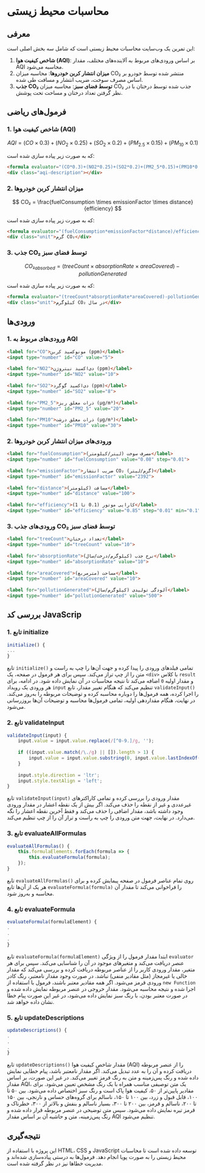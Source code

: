 # محاسبات محیط زیستی

## معرفی

این تمرین یک وب‌سایت محاسبات محیط زیستی است که شامل سه بخش اصلی است:

1. **شاخص کیفیت هوا (AQI)**: بر اساس ورودی‌های مربوط به آلاینده‌های مختلف، مقدار AQI محاسبه می‌شود.
2. **میزان انتشار کربن خودروها**: محاسبه میزان CO₂ منتشر شده توسط خودرو بر اساس مصرف سوخت، ضریب انتشار و مسافت طی شده.
3. **جذب CO₂ توسط فضای سبز**: محاسبه میزان CO₂ جذب شده توسط درختان با در نظر گرفتن تعداد درختان و مساحت تحت پوشش.

## فرمول‌های ریاضی

### 1. شاخص کیفیت هوا (AQI)

$$
AQI = (CO \times 0.3) + (NO_2 \times 0.25) + (SO_2 \times 0.2) + (PM_{2.5} \times 0.15) + (PM_{10} \times 0.1)
$$

که به صورت زیر پیاده سازی شده است:
```html
<formula evaluator="(CO*0.3)+(NO2*0.25)+(SO2*0.2)+(PM2_5*0.15)+(PM10*0.1)"></formula>
<div class="aqi-description"></div>
```

### 2. میزان انتشار کربن خودروها

$$
CO₂ = \frac{fuelConsumption \times emissionFactor \times distance}{efficiency}
$$

که به صورت زیر پیاده سازی شده است:
```html
<formula evaluator="(fuelConsumption*emissionFactor*distance)/efficiency"></formula>
<div class="unit">گرم CO₂</div>
```
### 3. جذب CO₂ توسط فضای سبز

$$
CO₂_{absorbed} = (treeCount \times absorptionRate \times areaCovered) - pollutionGenerated
$$


که به صورت زیر پیاده سازی شده است:
```html
<formula evaluator="(treeCount*absorptionRate*areaCovered)-pollutionGenerated"></formula>
<div class="unit">کیلوگرم CO₂ در سال</div>
```
## ورودی‌ها

### 1. ورودی‌های مربوط به AQI

```html
<label for="CO">مونوکسید کربن (ppm)</label>
<input type="number" id="CO" value="5">
            
<label for="NO2">دی‌اکسید نیتروژن (ppm)</label>
<input type="number" id="NO2" value="10">
            
<label for="SO2">دی‌اکسید گوگرد (ppm)</label>
<input type="number" id="SO2" value="8">
            
<label for="PM2_5">ذرات معلق ریز (µg/m³)</label>
<input type="number" id="PM2_5" value="20">
            
<label for="PM10">ذرات معلق درشت (µg/m³)</label>
<input type="number" id="PM10" value="30">
```


### 2. ورودی‌های میزان انتشار کربن خودروها

```html
<label for="fuelConsumption">مصرف سوخت (لیتر/کیلومتر)</label>
<input type="number" id="fuelConsumption" value="0.08" step="0.01">
            
<label for="emissionFactor">ضریب انتشار CO₂ (گرم/لیتر)</label>
<input type="number" id="emissionFactor" value="2392">
            
<label for="distance">مسافت (کیلومتر)</label>
<input type="number" id="distance" value="100">
            
<label for="efficiency">کارایی موتور (0.1 تا 1)</label>
<input type="number" id="efficiency" value="0.85" step="0.01" min="0.1" max="1">
```

### 3. ورودی‌های جذب CO₂ توسط فضای سبز

```html
<label for="treeCount">تعداد درختان</label>
<input type="number" id="treeCount" value="10">
            
<label for="absorptionRate">نرخ جذب (کیلوگرم/درخت/سال)</label>
<input type="number" id="absorptionRate" value="10">
            
<label for="areaCovered">مساحت (مترمربع)</label>
<input type="number" id="areaCovered" value="10">
            
<label for="pollutionGenerated">آلودگی تولیدی (کیلوگرم/سال)</label>
<input type="number" id="pollutionGenerated" value="500">
```

## بررسی کد JavaScrip

### 1. تابع initialize

```js
initialize() {
...
}
```
تابع `initialize()` تمامی فیلدهای ورودی را پیدا کرده و جهت آن‌ها را چپ به راست و متن را از چپ تراز می‌کند. سپس برای هر فرمول در صفحه، یک `<div>` با کلاس `result` و مقدار اولیه `0` اضافه می‌کند تا نتیجه محاسبات در آن نمایش داده شود. در ادامه، برای هر ورودی یک رویداد `input` تنظیم می‌کند که هنگام تغییر مقدار، تابع `validateInput()` را اجرا کرده، همه فرمول‌ها را دوباره محاسبه کرده و توضیحات مربوطه را به‌روز می‌کند. در نهایت، هنگام مقداردهی اولیه، تمامی فرمول‌ها محاسبه و توضیحات آن‌ها بروزرسانی می‌شود.

### 2. تابع validateInput

```js
validateInput(input) {
    input.value = input.value.replace(/[^0-9.]/g, '');
            
    if ((input.value.match(/\./g) || []).length > 1) {
        input.value = input.value.substring(0, input.value.lastIndexOf('.'));
    }
            
    input.style.direction = 'ltr';
    input.style.textAlign = 'left';
}
```
تابع `validateInput(input)` مقدار ورودی را بررسی کرده و تمامی کاراکترهای غیرعددی و غیر از نقطه را حذف می‌کند. اگر بیش از یک نقطه اعشار در مقدار ورودی وجود داشته باشد، مقدار اضافی را حذف می‌کند و فقط آخرین نقطه اعشار را نگه می‌دارد. در نهایت، جهت متن ورودی را چپ به راست و تراز آن را از چپ تنظیم می‌کند.

### 3. تابع evaluateAllFormulas

```js
evaluateAllFormulas() {
    this.formulaElements.forEach(formula => {
        this.evaluateFormula(formula);
    });
}
```
تابع `evaluateAllFormulas()` روی تمام عناصر فرمول در صفحه پیمایش کرده و برای هر یک از آن‌ها تابع `evaluateFormula(formula)` را فراخوانی می‌کند تا مقدار آن محاسبه و به‌روز شود.

### 4. تابع evaluateFormula

```js
evaluateFormula(formulaElement) {
.
.
.
}
```
تابع `evaluateFormula(formulaElement)` ابتدا مقدار فرمول را از ویژگی `evaluator` عنصر دریافت می‌کند و متغیرهای موجود در آن را شناسایی می‌کند. سپس برای هر متغیر، مقدار ورودی کاربر را از عناصر مربوطه دریافت کرده و بررسی می‌کند که مقدار خالی یا غیرمجاز (مثل مقادیر منفی) نباشد. در صورت وجود مقدار نامعتبر، رنگ کادر ورودی قرمز می‌شود. اگر همه مقادیر معتبر باشند، فرمول با استفاده از `new Function` اجرا شده و نتیجه محاسبه می‌شود. مقدار خروجی در عنصر مربوطه نمایش داده شده و در صورت معتبر بودن، با رنگ سبز نمایش داده می‌شود، در غیر این صورت پیام خطا نشان داده خواهد شد.

### 5. تابع updateDescriptions

```js
updateDescriptions() {
.
.
.
}
```
تابع `updateDescriptions()` مقدار شاخص کیفیت هوا (AQI) را از عنصر مربوطه دریافت کرده و آن را به عدد تبدیل می‌کند. اگر مقدار نامعتبر باشد، پیام خطایی نمایش داده شده و رنگ پس‌زمینه و متن به رنگ قرمز تغییر می‌کند. در غیر این صورت، بر اساس مقدار AQI، یک متن توصیفی مناسب همراه با یک رنگ مشخص تعیین می‌شود. برای مقادیر پایین‌تر از ۵۰، کیفیت هوا پاک است و رنگ سبز اختصاص داده می‌شود. بین ۵۰ تا ۱۰۰، قابل قبول و زرد، بین ۱۰۰ تا ۱۵۰، ناسالم برای گروه‌های حساس و نارنجی، بین ۱۵۰ تا ۲۰۰، ناسالم و قرمز، بین ۲۰۰ تا ۳۰۰، بسیار ناسالم و بنفش و بالاتر از ۳۰۰، خطرناک و قرمز تیره نمایش داده می‌شود. سپس متن توضیحی در عنصر مربوطه قرار داده شده و رنگ پس‌زمینه، متن و حاشیه آن بر اساس مقدار AQI تنظیم می‌شود.

## نتیجه‌گیری

این پروژه با استفاده از HTML، CSS و JavaScript توسعه داده شده است تا محاسبات محیط زیستی را به صورت پویا انجام دهد. فرمول‌ها به درستی پیاده‌سازی شده‌اند و مدیریت خطاها نیز در نظر گرفته شده است.

